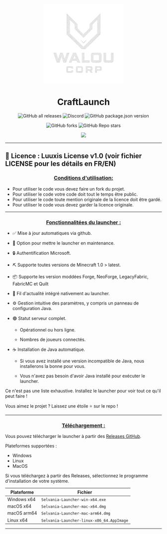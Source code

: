 <p align="center"><img src="../src/assets/images/icon.png" alt="icon-launcher"></p>

<h1 align="center">CraftLaunch</h1>

[<p align="center">]()
![GitHub all releases](https://img.shields.io/github/downloads/luuxis/Selvania-Launcher/total?style=for-the-badge)
![Discord](https://img.shields.io/discord/819729377650278420?style=for-the-badge)
![GitHub package.json version](https://img.shields.io/github/package-json/v/luuxis/Selvania-Launcher?style=for-the-badge)
[<p align="center">]()
![GitHub forks](https://img.shields.io/github/forks/luuxis/Selvania-Launcher?style=for-the-badge)
![GitHub Repo stars](https://img.shields.io/github/stars/luuxis/Selvania-Launcher?style=for-the-badge)

<p align="center">
    <a href="https://discord.gg/4dEKWZb7Qz">
        <img src="https://image.noelshack.com/fichiers/2025/39/6/1758979802-discord-logo-png-pic.png">
    </a>
</p>

---
📝 Licence : Luuxis License v1.0 (voir fichier LICENSE pour les détails en FR/EN)
---
### **<ins><p align="center">Conditions d'utilisation:</p>**
- Pour utiliser le code vous devez faire un fork du projet.
- Pour utiliser le code votre code doit tout le temps être public.
- Pour utiliser le code toute mention originale de la licence doit être gardé.
- Pour utiliser le code vous devez garder la licence originale.
---

### **<ins><p align="center">Fonctionnalitées du launcher :</p>**

- ✅ Mise à jour automatiques via github.

- 🔴 Option pour mettre le launcher en maintenance.

- 🔒 Authentification Microsoft.

- ⛏️ Supporte toutes versions de Minecraft 1.0 > latest.

- 📦 Supporte les version moddées Forge, NeoForge, LegacyFabric, FabricMC et Quilt

- 📰 Fil d'actualité intégré nativement au launcher.

- ⚙️ Gestion intuitive des paramètres, y compris un panneau de configuration Java.

- 🟢 Statut serveur complet.

    - Opérationnel ou hors ligne.
    
    - Nombres de joueurs connectés.

- ☕ Installation de Java automatique.

    - Si vous avez installé une version incompatible de Java, nous installerons la bonne pour vous.
    
    - Vous n'avez pas besoin d'avoir Java installé pour exécuter le launcher.

Ce n'est pas une liste exhaustive. Installez le launcher pour voir tout ce qu'il peut faire !

Vous aimez le projet ? Laissez une étoile ⭐ sur le repo !

---

### **<ins><p align="center">Téléchargement :</p>**

Vous pouvez télécharger le launcher à partir des [Releases GitHub](../../../releases).

Plateformes supportées :

- Windows 
- Linux
- MacOS

Si vous téléchargez à partir des Releases, sélectionnez le programme d'installation de votre système.

 Plateforme | Fichier |
| -------- | ---- |
| Windows x64 | `Selvania-Launcher-win-x64.exe ` |
| macOS x64 | `Selvania-Launcher-mac-x64.dmg` |
| macOS arm64 | `Selvania-Launcher-mac-arm64.dmg` |
| Linux x64 | `Selvania-Launcher-linux-x86_64.AppImage` |

---
